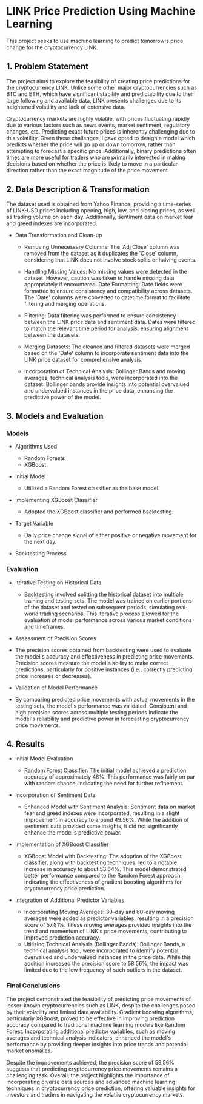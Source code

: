 

# LINK Price Prediction Using Machine Learning

This project seeks to use machine learning to predict tomorrow's price change for the cryptocurrency LINK.

## 1. Problem Statement

The project aims to explore the feasibility of creating price predictions for the cryptocurrency LINK. Unlike some other major cryptocurrencies such as BTC and ETH, which have significant stability and predictability due to their large following and available data, LINK presents challenges due to its heightened volatility and lack of extensive data. 

Cryptocurrency markets are highly volatile, with prices fluctuating rapidly due to various factors such as news events, market sentiment, regulatory changes, etc. Predicting exact future prices is inherently challenging due to this volatility. Given these challenges, I gave opted to design a model which predicts whether the price will go up or down tomorrow, rather than attempting to forecast a specific price. Additionally, binary predictions often times are more useful for traders who are primarily interested in making decisions based on whether the price is likely to move in a particular direction rather than the exact magnitude of the price movement.

## 2. Data Description & Transformation

The dataset used is obtained from Yahoo Finance, providing a time-series of LINK-USD prices including opening, high, low, and closing prices, as well as trading volume on each day. Additionally, sentiment data on market fear and greed indexes are incorporated.

* Data Transformation and Clean-up
  * Removing Unnecessary Columns: The 'Adj Close' column was removed from the dataset as it duplicates the 'Close' column, considering that LINK does not involve     stock splits or halving events.

  * Handling Missing Values: No missing values were detected in the dataset. However, caution was taken to handle missing data appropriately if encountered.
Date Formatting: Date fields were formatted to ensure consistency and compatibility across datasets. The 'Date' columns were converted to datetime format to facilitate filtering and merging operations.

  * Filtering: Data filtering was performed to ensure consistency between the LINK price data and sentiment data. Dates were filtered to match the relevant time period for analysis, ensuring alignment between the datasets.

  * Merging Datasets: The cleaned and filtered datasets were merged based on the 'Date' column to incorporate sentiment data into the LINK price dataset for comprehensive analysis.
    
  * Incorporation of Technical Analysis: Bollinger Bands and moving averages, technical analysis tools, were incorporated into the dataset. Bollinger bands provide insights into potential overvalued and undervalued instances in the price data, enhancing the predictive power of the model.

## 3. Models and Evaluation

### Models

* Algorithms Used
  * Random Forests
  * XGBoost

* Initial Model
  * Utilized a Random Forest classifier as the base model.
* Implementing XGBoost Classifier
  * Adopted the XGBoost classifier and performed backtesting.

* Target Variable
  * Daily price change signal of either positive or negative movement for the next day.

 * Backtesting Process

### Evaluation

* Iterative Testing on Historical Data
  * Backtesting involved splitting the historical dataset into multiple training and testing sets. The model was trained on earlier portions of the dataset and tested on subsequent periods, simulating real-world trading scenarios. This iterative process allowed for the evaluation of model performance across various market conditions and timeframes.

* Assessment of Precision Scores
*  The precision scores obtained from backtesting were used to evaluate the model's accuracy and effectiveness in predicting price movements. Precision scores measure the model's ability to make correct predictions, particularly for positive instances (i.e., correctly predicting price increases or decreases).

* Validation of Model Performance
 * By comparing predicted price movements with actual movements in the testing sets, the model's performance was validated. Consistent and high precision scores across multiple testing periods indicate the model's reliability and predictive power in forecasting cryptocurrency price movements.

## 4. Results

* Initial Model Evaluation
  * Random Forest Classifier: The initial model achieved a prediction accuracy of approximately 48%. This performance was fairly on par with random chance, indicating the need for further refinement.

* Incorporation of Sentiment Data
  * Enhanced Model with Sentiment Analysis: Sentiment data on market fear and greed indexes were incorporated, resulting in a slight improvement in accuracy to around 49.56%. While the addition of sentiment data provided some insights, it did not significantly enhance the model's predictive power.

* Implementation of XGBoost Classifier
  * XGBoost Model with Backtesting: The adoption of the XGBoost classifier, along with backtesting techniques, led to a notable increase in accuracy to about 53.64%. This model demonstrated better performance compared to the Random Forest approach, indicating the effectiveness of gradient boosting algorithms for cryptocurrency price prediction.

* Integration of Additional Predictor Variables
  * Incorporating Moving Averages: 30-day and 60-day moving averages were added as predictor variables, resulting in a precision score of 57.81%. These moving averages provided insights into the trend and momentum of LINK's price movements, contributing to improved prediction accuracy.
  * Utilizing Technical Analysis (Bollinger Bands): Bollinger Bands, a technical analysis tool, were incorporated to identify potential overvalued and undervalued instances in the price data. While this addition increased the precision score to 58.56%, the impact was limited due to the low frequency of such outliers in the dataset.

### Final Conclusions

The project demonstrated the feasibility of predicting price movements of lesser-known cryptocurrencies such as LINK, despite the challenges posed by their volatility and limited data availability. Gradient boosting algorithms, particularly XGBoost, proved to be effective in improving prediction accuracy compared to traditional machine learning models like Random Forest. Incorporating additional predictor variables, such as moving averages and technical analysis indicators, enhanced the model's performance by providing deeper insights into price trends and potential market anomalies.

Despite the improvements achieved, the precision score of 58.56% suggests that predicting cryptocurrency price movements remains a challenging task. Overall, the project highlights the importance of incorporating diverse data sources and advanced machine learning techniques in cryptocurrency price prediction, offering valuable insights for investors and traders in navigating the volatile cryptocurrency markets.

